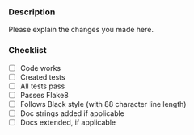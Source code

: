 ### Description
Please explain the changes you made here.

### Checklist
- [ ] Code works
- [ ] Created tests
- [ ] All tests pass
- [ ] Passes Flake8
- [ ] Follows Black style (with 88 character line length)
- [ ] Doc strings added if applicable
- [ ] Docs extended, if applicable
